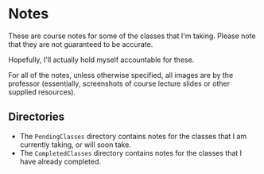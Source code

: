 # Notes
These are course notes for some of the classes that I'm taking. Please note that they are not guaranteed to be accurate.

Hopefully, I'll actually hold myself accountable for these.

For all of the notes, unless otherwise specified, all images are by the professor (essentially, screenshots of course lecture slides or other supplied resources).

## Directories
- The `PendingClasses` directory contains notes for the classes that I am currently taking, or will soon take.
- The `CompletedClasses` directory contains notes for the classes that I have already completed.